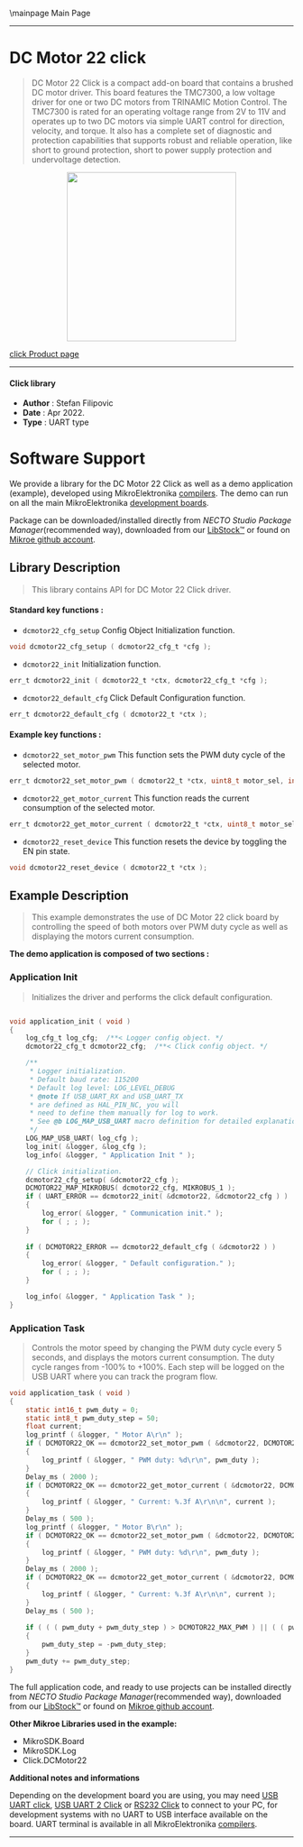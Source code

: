 \mainpage Main Page

---
# DC Motor 22 click

> DC Motor 22 Click is a compact add-on board that contains a brushed DC motor driver. This board features the TMC7300, a low voltage driver for one or two DC motors from TRINAMIC Motion Control. The TMC7300 is rated for an operating voltage range from 2V to 11V and operates up to two DC motors via simple UART control for direction, velocity, and torque. It also has a complete set of diagnostic and protection capabilities that supports robust and reliable operation, like short to ground protection, short to power supply protection and undervoltage detection.

<p align="center">
  <img src="https://download.mikroe.com/images/click_for_ide/dcmotor22_click.png" height=300px>
</p>

[click Product page](https://www.mikroe.com/dc-motor-22-click)

---


#### Click library

- **Author**        : Stefan Filipovic
- **Date**          : Apr 2022.
- **Type**          : UART type


# Software Support

We provide a library for the DC Motor 22 Click
as well as a demo application (example), developed using MikroElektronika
[compilers](https://www.mikroe.com/necto-studio).
The demo can run on all the main MikroElektronika [development boards](https://www.mikroe.com/development-boards).

Package can be downloaded/installed directly from *NECTO Studio Package Manager*(recommended way), downloaded from our [LibStock&trade;](https://libstock.mikroe.com) or found on [Mikroe github account](https://github.com/MikroElektronika/mikrosdk_click_v2/tree/master/clicks).

## Library Description

> This library contains API for DC Motor 22 Click driver.

#### Standard key functions :

- `dcmotor22_cfg_setup` Config Object Initialization function.
```c
void dcmotor22_cfg_setup ( dcmotor22_cfg_t *cfg );
```

- `dcmotor22_init` Initialization function.
```c
err_t dcmotor22_init ( dcmotor22_t *ctx, dcmotor22_cfg_t *cfg );
```

- `dcmotor22_default_cfg` Click Default Configuration function.
```c
err_t dcmotor22_default_cfg ( dcmotor22_t *ctx );
```

#### Example key functions :

- `dcmotor22_set_motor_pwm` This function sets the PWM duty cycle of the selected motor.
```c
err_t dcmotor22_set_motor_pwm ( dcmotor22_t *ctx, uint8_t motor_sel, int16_t pwm_duty );
```

- `dcmotor22_get_motor_current` This function reads the current consumption of the selected motor.
```c
err_t dcmotor22_get_motor_current ( dcmotor22_t *ctx, uint8_t motor_sel, float *current );
```

- `dcmotor22_reset_device` This function resets the device by toggling the EN pin state.
```c
void dcmotor22_reset_device ( dcmotor22_t *ctx );
```

## Example Description

> This example demonstrates the use of DC Motor 22 click board by controlling the speed of both motors over PWM duty cycle as well as displaying the motors current consumption.

**The demo application is composed of two sections :**

### Application Init

> Initializes the driver and performs the click default configuration.

```c

void application_init ( void )
{
    log_cfg_t log_cfg;  /**< Logger config object. */
    dcmotor22_cfg_t dcmotor22_cfg;  /**< Click config object. */

    /** 
     * Logger initialization.
     * Default baud rate: 115200
     * Default log level: LOG_LEVEL_DEBUG
     * @note If USB_UART_RX and USB_UART_TX 
     * are defined as HAL_PIN_NC, you will 
     * need to define them manually for log to work. 
     * See @b LOG_MAP_USB_UART macro definition for detailed explanation.
     */
    LOG_MAP_USB_UART( log_cfg );
    log_init( &logger, &log_cfg );
    log_info( &logger, " Application Init " );

    // Click initialization.
    dcmotor22_cfg_setup( &dcmotor22_cfg );
    DCMOTOR22_MAP_MIKROBUS( dcmotor22_cfg, MIKROBUS_1 );
    if ( UART_ERROR == dcmotor22_init( &dcmotor22, &dcmotor22_cfg ) ) 
    {
        log_error( &logger, " Communication init." );
        for ( ; ; );
    }
    
    if ( DCMOTOR22_ERROR == dcmotor22_default_cfg ( &dcmotor22 ) )
    {
        log_error( &logger, " Default configuration." );
        for ( ; ; );
    }

    log_info( &logger, " Application Task " );
}

```

### Application Task

> Controls the motor speed by changing the PWM duty cycle every 5 seconds, and displays
the motors current consumption. The duty cycle ranges from -100% to +100%. 
Each step will be logged on the USB UART where you can track the program flow.

```c
void application_task ( void )
{
    static int16_t pwm_duty = 0;
    static int8_t pwm_duty_step = 50;
    float current;
    log_printf ( &logger, " Motor A\r\n" );
    if ( DCMOTOR22_OK == dcmotor22_set_motor_pwm ( &dcmotor22, DCMOTOR22_MOTOR_A, pwm_duty ) )
    {
        log_printf ( &logger, " PWM duty: %d\r\n", pwm_duty );
    }
    Delay_ms ( 2000 );
    if ( DCMOTOR22_OK == dcmotor22_get_motor_current ( &dcmotor22, DCMOTOR22_MOTOR_A, &current ) )
    {
        log_printf ( &logger, " Current: %.3f A\r\n\n", current );
    }
    Delay_ms ( 500 );
    log_printf ( &logger, " Motor B\r\n" );
    if ( DCMOTOR22_OK == dcmotor22_set_motor_pwm ( &dcmotor22, DCMOTOR22_MOTOR_B, pwm_duty ) )
    {
        log_printf ( &logger, " PWM duty: %d\r\n", pwm_duty );
    }
    Delay_ms ( 2000 );
    if ( DCMOTOR22_OK == dcmotor22_get_motor_current ( &dcmotor22, DCMOTOR22_MOTOR_B, &current ) )
    {
        log_printf ( &logger, " Current: %.3f A\r\n\n", current );
    }
    Delay_ms ( 500 );
    
    if ( ( ( pwm_duty + pwm_duty_step ) > DCMOTOR22_MAX_PWM ) || ( ( pwm_duty + pwm_duty_step ) < DCMOTOR22_MIN_PWM ) ) 
    {
        pwm_duty_step = -pwm_duty_step;
    }
    pwm_duty += pwm_duty_step;
}
```

The full application code, and ready to use projects can be installed directly from *NECTO Studio Package Manager*(recommended way), downloaded from our [LibStock&trade;](https://libstock.mikroe.com) or found on [Mikroe github account](https://github.com/MikroElektronika/mikrosdk_click_v2/tree/master/clicks).

**Other Mikroe Libraries used in the example:**

- MikroSDK.Board
- MikroSDK.Log
- Click.DCMotor22

**Additional notes and informations**

Depending on the development board you are using, you may need
[USB UART click](https://www.mikroe.com/usb-uart-click),
[USB UART 2 Click](https://www.mikroe.com/usb-uart-2-click) or
[RS232 Click](https://www.mikroe.com/rs232-click) to connect to your PC, for
development systems with no UART to USB interface available on the board. UART
terminal is available in all MikroElektronika
[compilers](https://shop.mikroe.com/compilers).

---
